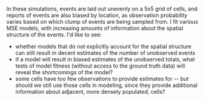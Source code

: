 In these simulations, events are laid out unevenly on a 5x5 grid of cells, and reports of events are also biased by location, as observation probability varies based on which clump of events are being sampled from. I fit various MSE models, with increasing amounts of information about the spatial structure of the events. I'd like to see:

- whether models that do not explicitly account for the spatial structure can still result in decent estimates of the number of unobserved events
- if a model will result in biased estimates of the unobserved totals, what tests of model fitness (without access to the ground truth data) will reveal the shortcomings of the model?
- some cells have too few observations to provide estimates for -- but should we still use those cells in modeling, since they provide additional information about adjacent, more densely populated, cells?
